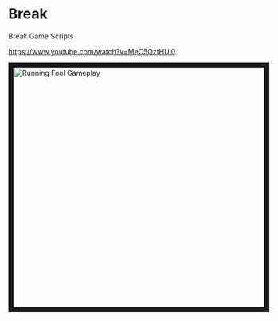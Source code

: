 # Break
 Break Game Scripts

https://www.youtube.com/watch?v=MeC5QztHUl0

<a href="http://www.youtube.com/watch?feature=player_embedded&v=MeC5QztHUl0
" target="_blank"><img src="http://img.youtube.com/vi/MeC5QztHUl0/0.jpg" 
alt="Running Fool Gameplay" width="640" height="480" border="10" /></a>
